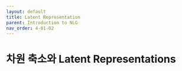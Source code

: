 ```yaml
---
layout: default
title: Latent Representation
parent: Introduction to NLG
nav_order: 4-01-02
---
```


# 차원 축소와 Latent Representations

